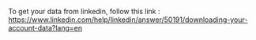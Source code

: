 To get your data from linkedin, follow this link :  https://www.linkedin.com/help/linkedin/answer/50191/downloading-your-account-data?lang=en
